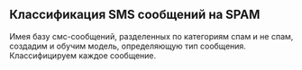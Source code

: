 Классификация SMS сообщений на SPAM
-

Имея базу смс-сообщений, разделенных по категориям спам и не спам, создадим и обучим модель, определяющую тип сообщения. Классифицируем каждое сообщение.
